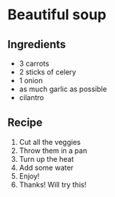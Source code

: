 # Beautiful soup

## Ingredients

- 3 carrots
- 2 sticks of celery
- 1 onion
- as much garlic as possible
- cilantro

## Recipe

1. Cut all the veggies
2. Throw them in a pan 
3. Turn up the heat
4. Add some water
5. Enjoy!
6. Thanks! Will try this!
